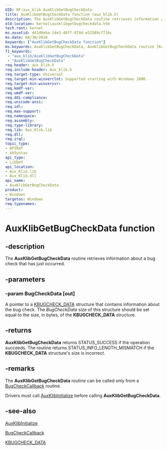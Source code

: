 ```yaml
---
UID: NF:aux_klib.AuxKlibGetBugCheckData
title: AuxKlibGetBugCheckData function (aux_klib.h)
description: The AuxKlibGetBugCheckData routine retrieves information about a bug check that has just occurred.
old-location: kernel\auxklibgetbugcheckdata.htm
tech.root: kernel
ms.assetid: d41d0eba-14e3-48ff-874d-e52589cf716c
ms.date: 04/30/2018
keywords: ["AuxKlibGetBugCheckData function"]
ms.keywords: AuxKlibGetBugCheckData, AuxKlibGetBugCheckData routine [Kernel-Mode Driver Architecture], aux_klib/AuxKlibGetBugCheckData, aux_klib_3cb977df-feb6-4b52-afa1-b5e3038fc287.xml, kernel.auxklibgetbugcheckdata
f1_keywords:
 - "aux_klib/AuxKlibGetBugCheckData"
 - "AuxKlibGetBugCheckData"
req.header: aux_klib.h
req.include-header: Aux_klib.h
req.target-type: Universal
req.target-min-winverclnt: Supported starting with Windows 2000.
req.target-min-winversvr: 
req.kmdf-ver: 
req.umdf-ver: 
req.ddi-compliance: 
req.unicode-ansi: 
req.idl: 
req.max-support: 
req.namespace: 
req.assembly: 
req.type-library: 
req.lib: Aux_Klib.lib
req.dll: 
req.irql: 
topic_type:
- APIRef
- kbSyntax
api_type:
- LibDef
api_location:
- Aux_Klib.lib
- Aux_Klib.dll
api_name:
- AuxKlibGetBugCheckData
product:
- Windows
targetos: Windows
req.typenames: 
---
```


# AuxKlibGetBugCheckData function


## -description


The <b>AuxKlibGetBugCheckData</b> routine retrieves information about a bug check that has just occurred.


## -parameters




### -param BugCheckData [out]

A pointer to a <a href="https://docs.microsoft.com/windows-hardware/drivers/ddi/aux_klib/ns-aux_klib-_kbugcheck_data">KBUGCHECK_DATA</a> structure that contains information about the bug check. The <i>BugCheckData</i> size of this structure should be set equal to the size, in bytes, of the <b>KBUGCHECK_DATA</b> structure.


## -returns



<b>AuxKlibGetBugCheckData</b> returns STATUS_SUCCESS if the operation succeeds. The routine returns STATUS_INFO_LENGTH_MISMATCH if the <b>KBUGCHECK_DATA</b> structure's size is incorrect.




## -remarks



The <b>AuxKlibGetBugCheckData</b> routine can be called only from a <a href="https://docs.microsoft.com/windows-hardware/drivers/ddi/wdm/nc-wdm-kbugcheck_callback_routine">BugCheckCallback</a> routine.

Drivers must call <a href="https://docs.microsoft.com/windows-hardware/drivers/ddi/aux_klib/nf-aux_klib-auxklibinitialize">AuxKlibInitialize</a> before calling <b>AuxKlibGetBugCheckData</b>.




## -see-also




<a href="https://docs.microsoft.com/windows-hardware/drivers/ddi/aux_klib/nf-aux_klib-auxklibinitialize">AuxKlibInitialize</a>



<a href="https://docs.microsoft.com/windows-hardware/drivers/ddi/wdm/nc-wdm-kbugcheck_callback_routine">BugCheckCallback</a>



<a href="https://docs.microsoft.com/windows-hardware/drivers/ddi/aux_klib/ns-aux_klib-_kbugcheck_data">KBUGCHECK_DATA</a>
 

 

